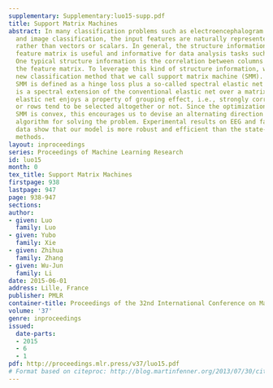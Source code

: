 ```yaml
---
supplementary: Supplementary:luo15-supp.pdf
title: Support Matrix Machines
abstract: In many classification problems such as electroencephalogram (EEG) classification
  and image classification, the input features are naturally represented as matrices
  rather than vectors or scalars. In general, the structure information of the original
  feature matrix is useful and informative for data analysis tasks such as classification.
  One typical structure information is the correlation between columns or rows in
  the feature matrix. To leverage this kind of structure information, we propose a
  new classification method that we call support matrix machine (SMM). Specifically,
  SMM is defined as a hinge loss plus a so-called spectral elastic net penalty which
  is a spectral extension of the conventional elastic net over a matrix. The spectral
  elastic net enjoys a property of grouping effect, i.e., strongly correlated columns
  or rows tend to be selected altogether or not. Since the optimization problem for
  SMM is convex, this encourages us to devise an alternating direction method of multipliers
  algorithm for solving the problem. Experimental results on EEG and face image classification
  data show that our model is more robust and efficient than the state-of-the-art
  methods.
layout: inproceedings
series: Proceedings of Machine Learning Research
id: luo15
month: 0
tex_title: Support Matrix Machines
firstpage: 938
lastpage: 947
page: 938-947
sections: 
author:
- given: Luo
  family: Luo
- given: Yubo
  family: Xie
- given: Zhihua
  family: Zhang
- given: Wu-Jun
  family: Li
date: 2015-06-01
address: Lille, France
publisher: PMLR
container-title: Proceedings of the 32nd International Conference on Machine Learning
volume: '37'
genre: inproceedings
issued:
  date-parts:
  - 2015
  - 6
  - 1
pdf: http://proceedings.mlr.press/v37/luo15.pdf
# Format based on citeproc: http://blog.martinfenner.org/2013/07/30/citeproc-yaml-for-bibliographies/
---
```

